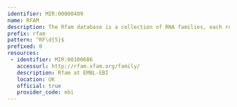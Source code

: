```yaml
---
identifier: MIR:00000409
name: RFAM
description: The Rfam database is a collection of RNA families, each represented by multiple sequence alignments, consensus secondary structures and covariance models (CMs). The families in Rfam break down into three broad functional classes: non-coding RNA genes, structured cis-regulatory elements and self-splicing RNAs. Typically these functional RNAs often have a conserved secondary structure which may be better preserved than the RNA sequence. The CMs used to describe each family are a slightly more complicated relative of the profile hidden Markov models (HMMs) used by Pfam. CMs can simultaneously model RNA sequence and the structure in an elegant and accurate fashion.
prefix: rfam
pattern: ^RF\d{5}$
prefixed: 0
resources:
 - identifier: MIR:00100686
   accessurl: http://rfam.xfam.org/family/
   description: Rfam at EMBL-EBI
   location: UK
   official: true
   provider_code: ebi
---
```

